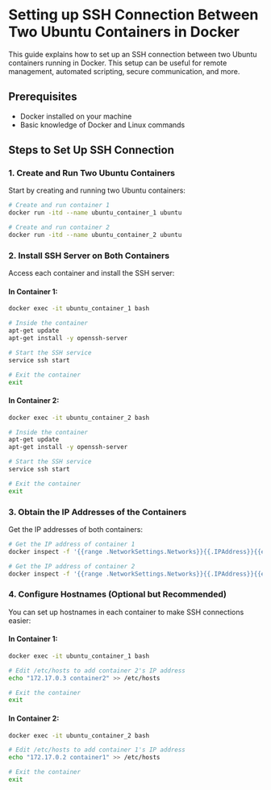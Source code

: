 # Setting up SSH Connection Between Two Ubuntu Containers in Docker

This guide explains how to set up an SSH connection between two Ubuntu containers running in Docker. This setup can be useful for remote management, automated scripting, secure communication, and more.

## Prerequisites

- Docker installed on your machine
- Basic knowledge of Docker and Linux commands

## Steps to Set Up SSH Connection

### 1. Create and Run Two Ubuntu Containers

Start by creating and running two Ubuntu containers:

```bash
# Create and run container 1
docker run -itd --name ubuntu_container_1 ubuntu

# Create and run container 2
docker run -itd --name ubuntu_container_2 ubuntu
```

### 2. Install SSH Server on Both Containers
Access each container and install the SSH server:

#### In Container 1:
```bash
docker exec -it ubuntu_container_1 bash

# Inside the container
apt-get update
apt-get install -y openssh-server

# Start the SSH service
service ssh start

# Exit the container
exit
```

#### In Container 2:
```bash
docker exec -it ubuntu_container_2 bash

# Inside the container
apt-get update
apt-get install -y openssh-server

# Start the SSH service
service ssh start

# Exit the container
exit
```

### 3. Obtain the IP Addresses of the Containers
Get the IP addresses of both containers:
```bash
# Get the IP address of container 1
docker inspect -f '{{range .NetworkSettings.Networks}}{{.IPAddress}}{{end}}' ubuntu_container_1

# Get the IP address of container 2
docker inspect -f '{{range .NetworkSettings.Networks}}{{.IPAddress}}{{end}}' ubuntu_container_2
```

### 4. Configure Hostnames (Optional but Recommended)
You can set up hostnames in each container to make SSH connections easier:

#### In Container 1:
```bash
docker exec -it ubuntu_container_1 bash

# Edit /etc/hosts to add container 2's IP address
echo "172.17.0.3 container2" >> /etc/hosts

# Exit the container
exit
```
#### In Container 2:
```bash
docker exec -it ubuntu_container_2 bash

# Edit /etc/hosts to add container 1's IP address
echo "172.17.0.2 container1" >> /etc/hosts

# Exit the container
exit
```